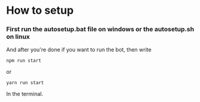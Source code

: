 # How to setup
<h3>First run the autosetup.bat file on windows or the autosetup.sh on linux</h3>
And after you're done if you want to run the bot, then write

```batch
npm run start
```
or

```batch
yarn run start
```
In the terminal.
